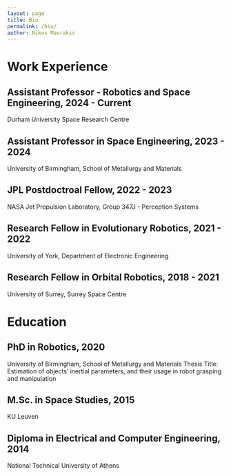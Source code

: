 ```yaml
---
layout: page
title: Bio
permalink: /bio/
author: Nikos Mavrakis
---
```


# Work Experience
## Assistant Professor - Robotics and Space Engineering, 2024 - Current
Durham University Space Research Centre

## Assistant Professor in Space Engineering, 2023 - 2024
University of Birmingham, School of Metallurgy and Materials

## JPL Postdoctroal Fellow, 2022 - 2023
NASA Jet Propulsion Laboratory, Group 347J - Perception Systems

## Research Fellow in Evolutionary Robotics, 2021 - 2022
University of York, Department of Electronic Engineering

## Research Fellow in Orbital Robotics, 2018 - 2021
University of Surrey, Surrey Space Centre

# Education

## PhD in Robotics, 2020
University of Birmingham, School of Metallurgy and Materials
Thesis Title: Estimation of objects’ inertial parameters, and
their usage in robot grasping and manipulation

## M.Sc. in Space Studies, 2015
KU Leuven

## Diploma in Electrical and Computer Engineering, 2014
National Technical University of Athens